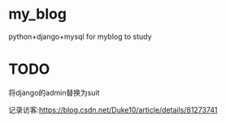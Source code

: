 # my_blog
python+django+mysql for myblog to study

# TODO
将django的admin替换为suit

记录访客:https://blog.csdn.net/Duke10/article/details/81273741